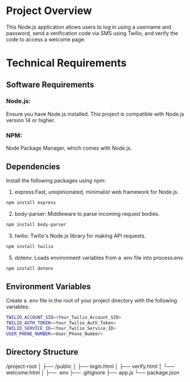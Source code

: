 # Project Overview
This Node.js application allows users to log in using a username and password, send a verification code via SMS using Twilio, and verify the code to access a welcome page.

# Technical Requirements
## Software Requirements
### Node.js: 
Ensure you have Node.js installed. This project is compatible with Node.js version 14 or higher.
### NPM: 
Node Package Manager, which comes with Node.js.

## Dependencies
Install the following packages using npm:
1. express:Fast, unopinionated, minimalist web framework for Node.js.
```bash
npm install express
```
2. body-parser: Middleware to parse incoming request bodies.
```bash
npm install body-parser
```
3. twilio: Twilio's Node.js library for making API requests.
```bash
npm install twilio
```
5. dotenv: Loads environment variables from a .env file into process.env.
``` bash
npm install dotenv
```

## Environment Variables
Create a .env file in the root of your project directory with the following variables:
```bash
TWILIO_ACCOUNT_SID=<Your_Twilio_Account_SID>
TWILIO_AUTH_TOKEN=<Your_Twilio_Auth_Token>
TWILIO_SERVICE_ID=<Your_Twilio_Service_ID>
USER_PHONE_NUMBER=<User_Phone_Number>
```

## Directory Structure
/project-root
│
├── /public
│   ├── login.html
│   ├── verify.html
│   └── welcome.html
│
├── .env
├── .gitignore
├── app.js
└── package.json
